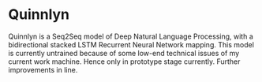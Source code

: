 # Quinnlyn
Quinnlyn is a Seq2Seq model of Deep Natural Language Processing, with a bidirectional stacked LSTM Recurrent Neural Network mapping. This model is currently untrained because of some low-end technical issues of my current work machine. Hence only in prototype stage currently. Further improvements in line.
